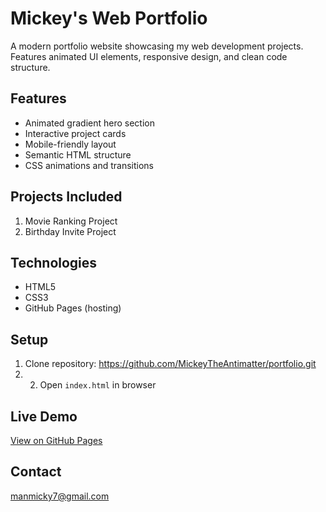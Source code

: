 # Mickey's Web Portfolio

A modern portfolio website showcasing my web development projects. Features animated UI elements, responsive design, and clean code structure.

## Features
- Animated gradient hero section
- Interactive project cards
- Mobile-friendly layout
- Semantic HTML structure
- CSS animations and transitions

## Projects Included
1. Movie Ranking Project
2. Birthday Invite Project

## Technologies
- HTML5
- CSS3
- GitHub Pages (hosting)

## Setup
1. Clone repository: https://github.com/MickeyTheAntimatter/portfolio.git
2. 2. Open `index.html` in browser

## Live Demo
[View on GitHub Pages]([https://mickeytheantimatter.github.io/portfolio](https://github.com/MickeyTheAntimatter/WebPractice))

## Contact
manmicky7@gmail.com
